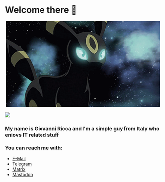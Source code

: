 # Welcome there 👋 #

<p align="center">
    <img src="img/umbreon-happy.gif" alt="Cool Umbreon GIF">
</p>

![](https://komarev.com/ghpvc/?username=ItsVixano&color=blueviolet)

### My name is Giovanni Ricca and I'm a simple guy from Italy who enjoys IT related stuff ###

### You can reach me with: ###

- <a href="mailto:giovanniricca@proton.me">E-Mail</a>
- <a href="https://t.me/GiovanniRN5">Telegram</a>
- <a href="http://matrix.to/#/@itsvixano:matrix.org">Matrix</a>
- <a href="https://universeodon.com/@ItsVixano">Mastodon</a>
